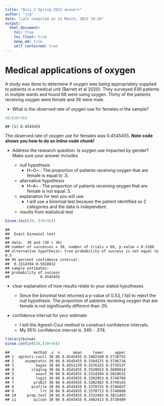 ```yaml
---
title: "Quiz 2 Spring 2022 answers"
author: "jsg"
date: "Last compiled on 21 March, 2022 10:26"
output:
  html_document:
    toc: true
    toc_float: true
    keep_md: true
    self_contained: true
---
```




# Medical applications of oxygen

A study was done to determine if oxygen was being appropriately supplied to patients
in a medical unit (Barrett et al 2020). They surveyed 636 patients in mutiple wards and
found 66 were using oxygen.  Thirty of the patients receiving oxygen were female
and 36 were male.

* What is the observed rate of oxygen use for females in the sample?


```r
30/(30+36)
```

```
## [1] 0.4545455
```

The observed rate of oxygen use for females was 0.4545455. **Note code shows
you how to do an inline code chunk!**

* Address the research question:  Is oxygen use impacted by gender? Make sure your 
answer includes

  * null hypothesis
    * H~O~ : The proportion of patients receiving oxygen that are female is equal to .5.
  * alternative hypothesis
     * H~A~ : The proportion of patients receiving oxygen that are female is not equal .5.
  * explanation for test you will use
    * I will use a binomial test because the patient identified as 2 categories 
      and the data is independent.
  * results from statistical test

```r
binom.test(30, (30+36))
```

```
## 
## 	Exact binomial test
## 
## data:  30 and (30 + 36)
## number of successes = 30, number of trials = 66, p-value = 0.5386
## alternative hypothesis: true probability of success is not equal to 0.5
## 95 percent confidence interval:
##  0.3314394 0.5818632
## sample estimates:
## probability of success 
##              0.4545455
```
  * clear explanation of how results relate to your stated hypotheses
    * Since the binomial test returned a p-value of 0.53, I fail to reject the null
    hypothesis. The proportion of patients recieving oxygen that are female is not
    significantly different than .05.
  
  * confidence interval for your estimate
    * I will the Agresti-Coul method to construct confidence intervals.
    * My 95% confidence interval is .340 - .574.  


```r
library(binom)
binom.confint(30,(30+36))
```

```
##           method  x  n      mean     lower     upper
## 1  agresti-coull 30 66 0.4545455 0.3402160 0.5738752
## 2     asymptotic 30 66 0.4545455 0.3344175 0.5746734
## 3          bayes 30 66 0.4552239 0.3376325 0.5735537
## 4        cloglog 30 66 0.4545455 0.3320653 0.5689814
## 5          exact 30 66 0.4545455 0.3314394 0.5818632
## 6          logit 30 66 0.4545455 0.3392053 0.5749789
## 7         probit 30 66 0.4545455 0.3382402 0.5749145
## 8        profile 30 66 0.4545455 0.3378755 0.5746837
## 9            lrt 30 66 0.4545455 0.3378713 0.5746860
## 10     prop.test 30 66 0.4545455 0.3332483 0.5811493
## 11        wilson 30 66 0.4545455 0.3402413 0.5738499
```
   
    

